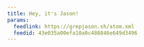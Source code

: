 ```yaml
---
title: Hey, it's Jason!
params:
  feedlink: https://grepjason.sh/atom.xml
  feedid: 43e035a00efa10a0c486846e649d3496
---
```

